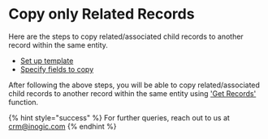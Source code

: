# Copy only Related Records

Here are the steps to copy related/associated child records to another record within the same entity.

* [Set up template](https://docs.inogic.com/click2clone/configuration/copy-only-related-records/click2clone-template)
* [Specify fields to copy](https://docs.inogic.com/click2clone/configuration/copy-only-related-records/specify-fields-to-copy)

After following the above steps, you will be able to copy related/associated child records to another record within the same entity using ['Get Records'](https://docs.inogic.com/click2clone/configuration/copy-only-related-records/get-records) function.

{% hint style="success" %}
For further queries, reach out to us at [crm@inogic.com](mailto:crm@inogic.com)
{% endhint %}
